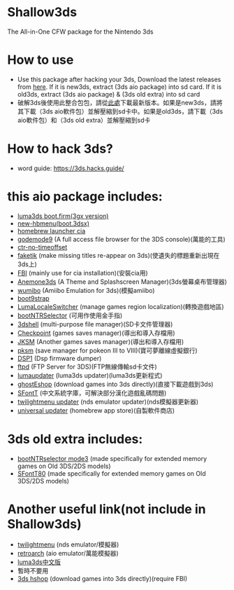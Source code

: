 # Shallow3ds
The All-in-One CFW package for the Nintendo 3ds

# How to use
* Use this package after hacking your 3ds, Download the latest releases from [here](). If it is new3ds, extract (3ds aio package) into sd card. If it is old3ds, extract (3ds aio package) & (3ds old extra) into sd card
* 破解3ds後使用此整合包包，請從[此處]()下載最新版本。如果是new3ds，請將其下載（3ds aio軟件包）並解壓縮到sd卡中。如果是old3ds，請下載（3ds aio軟件包）和（3ds old extra）並解壓縮到sd卡
# How to hack 3ds?
* word guide: https://3ds.hacks.guide/

# this aio package includes:
* [luma3ds boot.firm(3gx version)](https://github.com/Nanquitas/Luma3DS)
* [new-hbmenu(boot.3dsx)](https://github.com/fincs/new-hbmenu)
* [homebrew launcher cia](https://github.com/yellows8/hblauncher_loader)
* [godemode9](https://github.com/d0k3/GodMode9) (A full access file browser for the 3DS console)(萬能的工具)
* [ctr-no-timeoffset](https://github.com/ihaveamac/ctr-no-timeoffset)
* [faketik](https://github.com/ihaveamac/faketik) (make missing titles re-appear on 3ds)(使遺失的標題重新出現在3ds上)
* [FBI](https://github.com/Steveice10/FBI) (mainly use for cia installation)(安裝cia用)
* [Anemone3ds](https://github.com/astronautlevel2/Anemone3DS) (A Theme and Splashscreen Manager)(3ds螢幕桌布管理器)
* [wumibo](https://github.com/hax0kartik/wumiibo) (Amiibo Emulation for 3ds)(模擬amiibo)
* [boot9strap](https://github.com/SciresM/boot9strap)
* [LumaLocaleSwitcher](https://github.com/Possum/LumaLocaleSwitcher) (manage games region localization)(轉換遊戲地區)
* [bootNTRSelector](https://github.com/Nanquitas/BootNTR) (可用作使用金手指)
* [3dshell](https://github.com/joel16/3DShell) (multi-purpose file manager)(SD卡文件管理器)
* [Checkpoint](https://github.com/FlagBrew/Checkpoint) (games saves manager)(導出和導入存檔用)
* [JKSM](https://github.com/J-D-K/JKSM) (Another games saves manager)(導出和導入存檔用)
* [pksm](https://github.com/FlagBrew/PKSM) (save manager for pokeon III to VIII)(寶可夢離線虛擬銀行)
* [DSP1](https://github.com/zoogie/DSP1) (Dsp firmware dumper)
* [ftpd](https://github.com/mtheall/ftpd) (FTP Server for 3DS)(FTP無線傳輸sd卡文件)
* [lumaupdater](https://github.com/KunoichiZ/lumaupdate) (luma3ds updater)(luma3ds更新程式)
* [ghostEshop](https://ghosteshop.com) (download games into 3ds directly)(直接下載遊戲到3ds)
* [SFontT](https://github.com/dnasdw/SharedFontTool) (中文系統字庫，可解決部分漢化遊戲亂碼問題)
* [twilightmenu updater](https://github.com/RocketRobz/TWiLightMenu-Updater) (nds emulator updater)(nds模擬器更新器)
* [universal updater](https://github.com/RocketRobz/TWiLightMenu-Updater) (homebrew app store)(自製軟件商店)

# 3ds old extra includes:
* [bootNTRselector mode3](https://github.com/Nanquitas/BootNTR) (made specifically for extended memory games on Old 3DS/2DS models)
* [SFontT80](https://github.com/dnasdw/SharedFontTool) (made specifically for extended memory games on Old 3DS/2DS models)

# Another useful link(not include in Shallow3ds)
* [twilightmenu](https://github.com/DS-Homebrew/TWiLightMenu) (nds emulator/模擬器)
* [retroarch](https://retroarch.com) (aio emulator/萬能模擬器)
* [luma3ds中文版](https://github.com/CynricXu/Luma3DS) 
* 暫時不要用
* [3ds hshop](https://hshop.erista.me/) (download games into 3ds directly)(require FBI)

